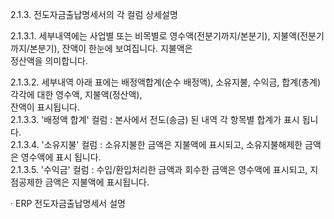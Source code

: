 2.1.3. 전도자금출납명세서의 각 컬럼 상세설명

  

2.1.3.1. 세부내역에는 사업별 또는 비목별로 영수액(전분기까지/본분기), 지불액(전분기까지/본분기), 잔액이 한눈에 보여집니다. 지불액은  
정산액을 의미합니다.

  

2.1.3.2. 세부내역 아래 표에는 배정액합계(순수 배정액), 소유지불, 수익금, 합계(총계) 각각에 대한 영수액, 지불액(정산액),  
잔액이 표시됩니다.  
2.1.3.3. '배정액 합계' 컬럼 : 본사에서 전도(송금) 된 내역 각 항목별 합계가 표시 됩니다.  
2.1.3.4. '소유지불' 컬럼 : 소유지불한 금액은 지불액에 표시되고, 소유지불해제한 금액은 영수액에 표시 됩니다.  
2.1.3.5. '수익금' 컬럼 : 수입/환입처리한 금액과 회수한 금액은 영수액에 표시되고, 지점공제한 금액은 지불액에 표시됩니다.

· ERP 전도자금출납명세서 설명